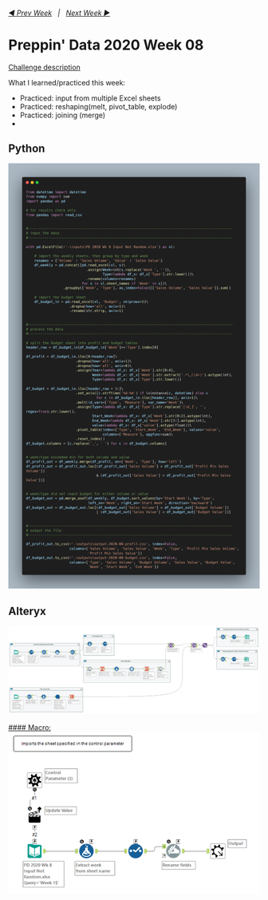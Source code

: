 <h6><a href="..\preppin-data-2020-07\README.md">◀  Prev Week</a>&nbsp;&nbsp;&nbsp;|&nbsp;&nbsp;&nbsp;<a href="..\preppin-data-2020-07\README.md">Next Week  ▶</a></h6>

# Preppin' Data 2020 Week 08

[Challenge description](https://preppindata.blogspot.com/2020/02/2020-week-8.html)

What I learned/practiced this week:
* Practiced: input from multiple Excel sheets
* Practiced: reshaping(melt, pivot_table, explode)
* Practiced: joining (merge)
*

## Python
<a href="preppin-data-2020-08.py">
<img src="img-python-code-2020-08.png?raw=true" alt="Python code">
</a>

## Alteryx
<a href="preppin-data-2020-08.yxzp">
<img src="img-alteryx-2020-08.png?raw=true" alt="Alteryx workflow">
<br>
<br>
#### Macro:
<img src="img-alteryx-2020-08-macro.png?raw=true" alt="Alteryx macro">
</a>